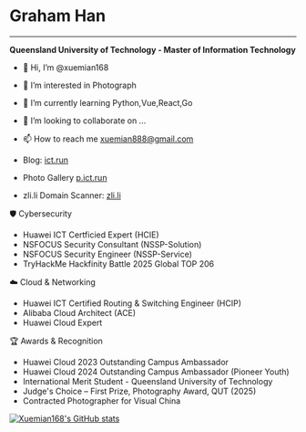 # Graham Han
---
**Queensland University of Technology - Master of Information Technology**

- 👋 Hi, I’m @xuemian168
- 👀 I’m interested in Photograph
- 🌱 I’m currently learning Python,Vue,React,Go
- 💞️ I’m looking to collaborate on ...
- 📫 How to reach me xuemian888@gmail.com

- Blog: [ict.run](https://www.ict.run/)
- Photo Gallery [p.ict.run](https://p.ict.run)
- zli.li Domain Scanner: [zli.li](https://p.ict.run)

🛡️ Cybersecurity

- Huawei ICT Certficied Expert (HCIE)
- NSFOCUS Security Consultant (NSSP-Solution)
- NSFOCUS Security Engineer (NSSP-Service)
- TryHackMe Hackfinity Battle 2025 Global TOP 206

☁️ Cloud & Networking

- Huawei ICT Certified Routing & Switching Engineer (HCIP)
- Alibaba Cloud Architect (ACE)
- Huawei Cloud Expert

🏆 Awards & Recognition
- Huawei Cloud 2023 Outstanding Campus Ambassador
- Huawei Cloud 2024 Outstanding Campus Ambassador (Pioneer Youth)
- International Merit Student - Queensland University of Technology
- Judge's Choice – First Prize, Photography Award, QUT (2025)
- Contracted Photographer for Visual China

[![Xuemian168's GitHub stats](https://github-readme-stats.vercel.app/api?username=xuemian168)](https://github.com/anuraghazra/github-readme-stats)
